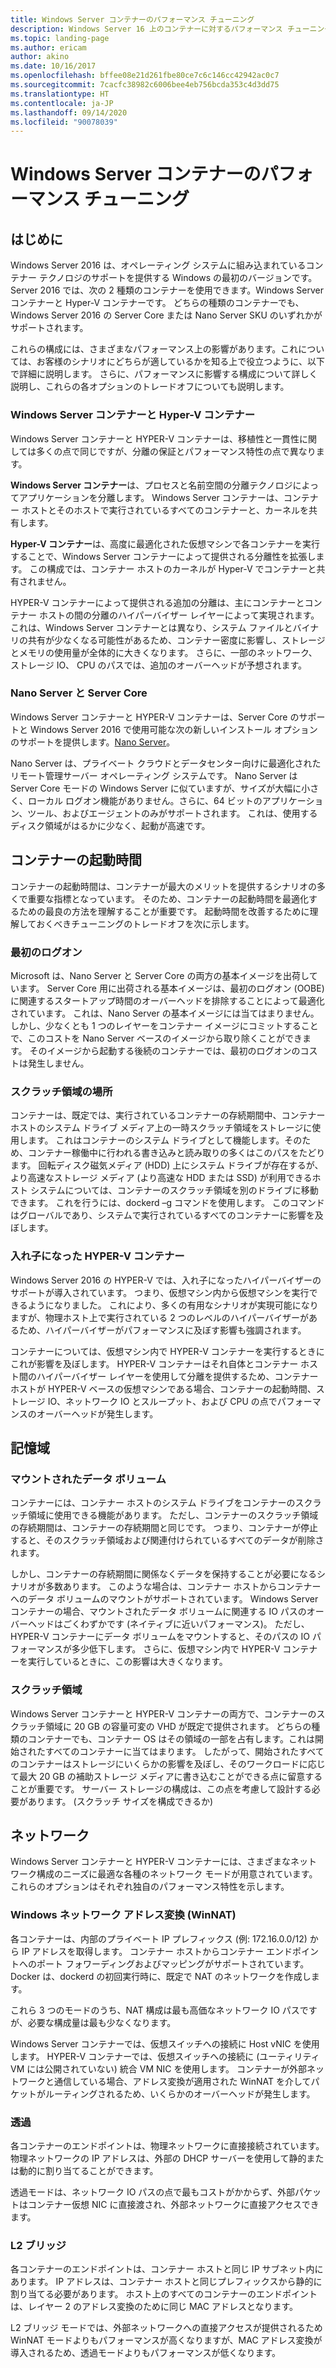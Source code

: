```yaml
---
title: Windows Server コンテナーのパフォーマンス チューニング
description: Windows Server 16 上のコンテナーに対するパフォーマンス チューニングに関する推奨事項
ms.topic: landing-page
ms.author: ericam
author: akino
ms.date: 10/16/2017
ms.openlocfilehash: bffee08e21d261fbe80ce7c6c146cc42942ac0c7
ms.sourcegitcommit: 7cacfc38982c6006bee4eb756bcda353c4d3dd75
ms.translationtype: HT
ms.contentlocale: ja-JP
ms.lasthandoff: 09/14/2020
ms.locfileid: "90078039"
---
```

# <a name="performance-tuning-windows-server-containers"></a>Windows Server コンテナーのパフォーマンス チューニング

## <a name="introduction"></a>はじめに
Windows Server 2016 は、オペレーティング システムに組み込まれているコンテナー テクノロジのサポートを提供する Windows の最初のバージョンです。 Server 2016 では、次の 2 種類のコンテナーを使用できます。Windows Server コンテナーと Hyper-V コンテナーです。 どちらの種類のコンテナーでも、Windows Server 2016 の Server Core または Nano Server SKU のいずれかがサポートされます。

これらの構成には、さまざまなパフォーマンス上の影響があります。これについては、お客様のシナリオにどちらが適しているかを知る上で役立つように、以下で詳細に説明します。 さらに、パフォーマンスに影響する構成について詳しく説明し、これらの各オプションのトレードオフについても説明します。

### <a name="windows-server-container-and-hyper-v-containers"></a>Windows Server コンテナーと Hyper-V コンテナー

Windows Server コンテナーと HYPER-V コンテナーは、移植性と一貫性に関しては多くの点で同じですが、分離の保証とパフォーマンス特性の点で異なります。

**Windows Server コンテナー**は、プロセスと名前空間の分離テクノロジによってアプリケーションを分離します。 Windows Server コンテナーは、コンテナー ホストとそのホストで実行されているすべてのコンテナーと、カーネルを共有します。

**Hyper-V コンテナー**は、高度に最適化された仮想マシンで各コンテナーを実行することで、Windows Server コンテナーによって提供される分離性を拡張します。 この構成では、コンテナー ホストのカーネルが Hyper-V でコンテナーと共有されません。

HYPER-V コンテナーによって提供される追加の分離は、主にコンテナーとコンテナー ホストの間の分離のハイパーバイザー レイヤーによって実現されます。 これは、Windows Server コンテナーとは異なり、システム ファイルとバイナリの共有が少なくなる可能性があるため、コンテナー密度に影響し、ストレージとメモリの使用量が全体的に大きくなります。 さらに、一部のネットワーク、ストレージ IO、 CPU のパスでは、追加のオーバーヘッドが予想されます。

### <a name="nano-server-and-server-core"></a>Nano Server と Server Core

Windows Server コンテナーと HYPER-V コンテナーは、Server Core のサポートと Windows Server 2016 で使用可能な次の新しいインストール オプションのサポートを提供します。[Nano Server](https://technet.microsoft.com/windows-server-docs/compute/nano-server/getting-started-with-nano-server)。

Nano Server は、プライベート クラウドとデータセンター向けに最適化されたリモート管理サーバー オペレーティング システムです。 Nano Server は Server Core モードの Windows Server に似ていますが、サイズが大幅に小さく、ローカル ログオン機能がありません。さらに、64 ビットのアプリケーション、ツール、およびエージェントのみがサポートされます。 これは、使用するディスク領域がはるかに少なく、起動が高速です。

## <a name="container-start-up-time"></a>コンテナーの起動時間
コンテナーの起動時間は、コンテナーが最大のメリットを提供するシナリオの多くで重要な指標となっています。 そのため、コンテナーの起動時間を最適化するための最良の方法を理解することが重要です。 起動時間を改善するために理解しておくべきチューニングのトレードオフを次に示します。

### <a name="first-logon"></a>最初のログオン

Microsoft は、Nano Server と Server Core の両方の基本イメージを出荷しています。 Server Core 用に出荷される基本イメージは、最初のログオン (OOBE) に関連するスタートアップ時間のオーバーヘッドを排除することによって最適化されています。 これは、Nano Server の基本イメージには当てはまりません。 しかし、少なくとも 1 つのレイヤーをコンテナー イメージにコミットすることで、このコストを Nano Server ベースのイメージから取り除くことができます。 そのイメージから起動する後続のコンテナーでは、最初のログオンのコストは発生しません。
### <a name="scratch-space-location"></a>スクラッチ領域の場所

コンテナーは、既定では、実行されているコンテナーの存続期間中、コンテナー ホストのシステム ドライブ メディア上の一時スクラッチ領域をストレージに使用します。 これはコンテナーのシステム ドライブとして機能します。そのため、コンテナー稼働中に行われる書き込みと読み取りの多くはこのパスをたどります。 回転ディスク磁気メディア (HDD) 上にシステム ドライブが存在するが、より高速なストレージ メディア (より高速な HDD または SSD) が利用できるホスト システムについては、コンテナーのスクラッチ領域を別のドライブに移動できます。 これを行うには、dockerd –g コマンドを使用します。 このコマンドはグローバルであり、システムで実行されているすべてのコンテナーに影響を及ぼします。

### <a name="nested-hyper-v-containers"></a>入れ子になった HYPER-V コンテナー
Windows Server 2016 の HYPER-V では、入れ子になったハイパーバイザーのサポートが導入されています。 つまり、仮想マシン内から仮想マシンを実行できるようになりました。 これにより、多くの有用なシナリオが実現可能になりますが、物理ホスト上で実行されている 2 つのレベルのハイパーバイザーがあるため、ハイパーバイザーがパフォーマンスに及ぼす影響も強調されます。

コンテナーについては、仮想マシン内で HYPER-V コンテナーを実行するときにこれが影響を及ぼします。 HYPER-V コンテナーはそれ自体とコンテナー ホスト間のハイパーバイザー レイヤーを使用して分離を提供するため、コンテナー ホストが HYPER-V ベースの仮想マシンである場合、コンテナーの起動時間、ストレージ IO、ネットワーク IO とスループット、および CPU の点でパフォーマンスのオーバーヘッドが発生します。

## <a name="storage"></a>記憶域
### <a name="mounted-data-volumes"></a>マウントされたデータ ボリューム

コンテナーには、コンテナー ホストのシステム ドライブをコンテナーのスクラッチ領域に使用できる機能があります。 ただし、コンテナーのスクラッチ領域の存続期間は、コンテナーの存続期間と同じです。 つまり、コンテナーが停止すると、そのスクラッチ領域および関連付けられているすべてのデータが削除されます。

しかし、コンテナーの存続期間に関係なくデータを保持することが必要になるシナリオが多数あります。 このような場合は、コンテナー ホストからコンテナーへのデータ ボリュームのマウントがサポートされています。 Windows Server コンテナーの場合、マウントされたデータ ボリュームに関連する IO パスのオーバーヘッドはごくわずかです (ネイティブに近いパフォーマンス)。 ただし、HYPER-V コンテナーにデータ ボリュームをマウントすると、そのパスの IO パフォーマンスが多少低下します。 さらに、仮想マシン内で HYPER-V コンテナーを実行しているときに、この影響は大きくなります。

### <a name="scratch-space"></a>スクラッチ領域

Windows Server コンテナーと HYPER-V コンテナーの両方で、コンテナーのスクラッチ領域に 20 GB の容量可変の VHD が既定で提供されます。 どちらの種類のコンテナーでも、コンテナー OS はその領域の一部を占有します。これは開始されたすべてのコンテナーに当てはまります。 したがって、開始されたすべてのコンテナーはストレージにいくらかの影響を及ぼし、そのワークロードに応じて最大 20 GB の補助ストレージ メディアに書き込むことができる点に留意することが重要です。 サーバー ストレージの構成は、この点を考慮して設計する必要があります。
(スクラッチ サイズを構成できるか)

## <a name="networking"></a>ネットワーク
Windows Server コンテナーと HYPER-V コンテナーには、さまざまなネットワーク構成のニーズに最適な各種のネットワーク モードが用意されています。 これらのオプションはそれぞれ独自のパフォーマンス特性を示します。

### <a name="windows-network-address-translation-winnat"></a>Windows ネットワーク アドレス変換 (WinNAT)

各コンテナーは、内部のプライベート IP プレフィックス (例: 172.16.0.0/12) から IP アドレスを取得します。 コンテナー ホストからコンテナー エンドポイントへのポート フォワーディングおよびマッピングがサポートされています。 Docker は、dockerd の初回実行時に、既定で NAT のネットワークを作成します。

これら 3 つのモードのうち、NAT 構成は最も高価なネットワーク IO パスですが、必要な構成量は最も少なくなります。

Windows Server コンテナーでは、仮想スイッチへの接続に Host vNIC を使用します。 HYPER-V コンテナーでは、仮想スイッチへの接続に (ユーティリティ VM には公開されていない) 統合 VM NIC を使用します。 コンテナーが外部ネットワークと通信している場合、アドレス変換が適用された WinNAT を介してパケットがルーティングされるため、いくらかのオーバーヘッドが発生します。

### <a name="transparent"></a>透過

各コンテナーのエンドポイントは、物理ネットワークに直接接続されています。 物理ネットワークの IP アドレスは、外部の DHCP サーバーを使用して静的または動的に割り当てることができます。

透過モードは、ネットワーク IO パスの点で最もコストがかからず、外部パケットはコンテナー仮想 NIC に直接渡され、外部ネットワークに直接アクセスできます。

### <a name="l2-bridge"></a>L2 ブリッジ
各コンテナーのエンドポイントは、コンテナー ホストと同じ IP サブネット内にあります。 IP アドレスは、コンテナー ホストと同じプレフィックスから静的に割り当てる必要があります。 ホスト上のすべてのコンテナーのエンドポイントは、レイヤー 2 のアドレス変換のために同じ MAC アドレスとなります。

L2 ブリッジ モードでは、外部ネットワークへの直接アクセスが提供されるため WinNAT モードよりもパフォーマンスが高くなりますが、MAC アドレス変換が導入されるため、透過モードよりもパフォーマンスが低くなります。




